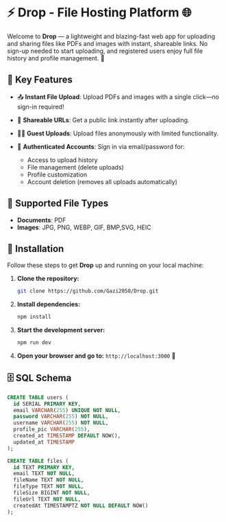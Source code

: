 # ⚡ Drop - File Hosting Platform 🌐

Welcome to **Drop** — a lightweight and blazing-fast web app for uploading and sharing files like PDFs and images with instant, shareable links. No sign-up needed to start uploading, and registered users enjoy full file history and profile management. 🚀

## 🔑 Key Features

* 📤 **Instant File Upload**: Upload PDFs and images with a single click—no sign-in required!
* 🔗 **Shareable URLs**: Get a public link instantly after uploading.
* 🧑‍💻 **Guest Uploads**: Upload files anonymously with limited functionality.
* 🔐 **Authenticated Accounts**: Sign in via email/password for:

  * Access to upload history
  * File management (delete uploads)
  * Profile customization
  * Account deletion (removes all uploads automatically)

## 🧾 Supported File Types

* **Documents**: PDF
* **Images**: JPG, PNG, WEBP, GIF, BMP,SVG, HEIC

## 🚀 Installation

Follow these steps to get **Drop** up and running on your local machine:

1. **Clone the repository:**

   ```bash
   git clone https://github.com/Gazi2050/Drop.git
   ```

2. **Install dependencies:**

   ```bash
   npm install
   ```

3. **Start the development server:**

   ```bash
   npm run dev
   ```

4. **Open your browser and go to:**
   `http://localhost:3000` 🎉

## 🗄️ SQL Schema

```sql
CREATE TABLE users (
  id SERIAL PRIMARY KEY,
  email VARCHAR(255) UNIQUE NOT NULL,
  password VARCHAR(255) NOT NULL,
  username VARCHAR(255) NOT NULL,
  profile_pic VARCHAR(255),
  created_at TIMESTAMP DEFAULT NOW(),
  updated_at TIMESTAMP
);

CREATE TABLE files (
  id TEXT PRIMARY KEY,
  email TEXT NOT NULL,
  fileName TEXT NOT NULL,
  fileType TEXT NOT NULL,
  fileSize BIGINT NOT NULL,
  fileUrl TEXT NOT NULL,
  createdAt TIMESTAMPTZ NOT NULL DEFAULT NOW()
);
```
